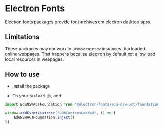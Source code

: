 # Electron Fonts

Electron fonts packages provide font archives em electron desktop apps.

## Limitations

These packages may not work in `BrowserWindow` instances that loaded online webpages. That happens because electron by default not allow load local resources in webpages.

## How to use

* Install the package

* On your `preload.js`, add:

```ts
import EduNSWACTFoundation from "@electron-fonts/edu-nsw-act-foundation"

window.addEventListener("DOMContentLoaded", () => {
    EduNSWACTFoundation.inject()
})
```